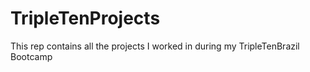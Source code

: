 # TripleTenProjects
This rep contains all the projects I worked in during my TripleTenBrazil Bootcamp
